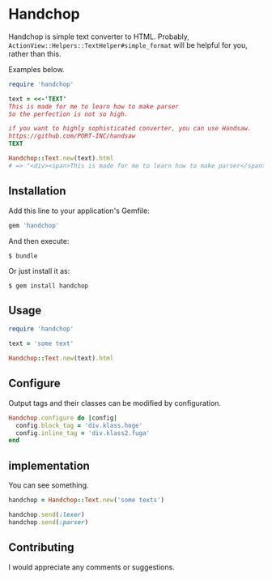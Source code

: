 # Handchop

Handchop is simple text converter to HTML.
Probably, `ActionView::Helpers::TextHelper#simple_format` will be helpful for you, rather than this.

Examples below.

```ruby
require 'handchop'

text = <<-'TEXT'
This is made for me to learn how to make parser
So the perfection is not so high.

if you want to highly sophisticated converter, you can use Handsaw.
https://github.com/PORT-INC/handsaw
TEXT

Handchop::Text.new(text).html
# => "<div><span>This is made for me to learn how to make parser</span><span>So the perfection is not so high.</span></div><div><span>if you want to highly sophisticated converter, you can use Handsaw.</span><span><a href='https://github.com/PORT-INC/handsaw' >https://github.com/PORT-INC/handsaw</a></span><span>end</span></div>"

```


## Installation

Add this line to your application's Gemfile:

```ruby
gem 'handchop'
```

And then execute:

    $ bundle

Or just install it as:

    $ gem install handchop

## Usage

```ruby
require 'handchop'

text = 'some text'

Handchop::Text.new(text).html


```

## Configure

Output tags and their classes can be modified by configuration.

```ruby
Handchop.configure do |config|
  config.block_tag = 'div.klass.hoge'
  config.inline_tag = 'div.klass2.fuga'
end
```

## implementation

You can see something.

```ruby
handchop = Handchop::Text.new('some texts')

handchop.send(:lexer)
handchop.send(:parser)
```

## Contributing

I would appreciate any comments or suggestions.
